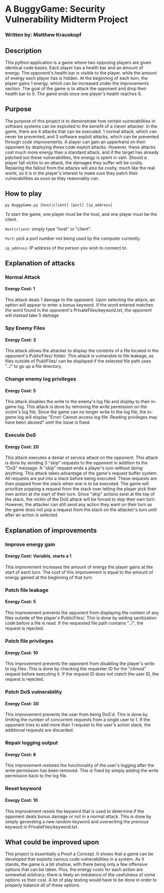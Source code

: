 # A BuggyGame: Security Vulnerability Midterm Project 
### Written by: Matthew Krauskopf

## Description
This python application is a game where two opposing players are given identical code bases. Each player has a health bar and an amount of energy.
The opponent's health bar is visible to the player, while the amount of energy each player has is hidden. At the beginning of each turn, the player gains
1 energy, which can be increased under the improvements section. The goal of the game is to attack the opponent
and drop their health bar to 0. The game ends once one player's health reaches 0. 

## Purpose
The purpose of this project is to demonstrate how certain vulnerabilities in software systems can be exploited to the benefit of a clever attacker.
In the game, there are 4 attacks that can be executed: 1 normal attack, which can never be prevented, and 3 software exploit attacks, which can be prevented 
through code improvements. A player can gain an upperhand on their opponent by deploying these code exploit attacks. However, these attacks cost much more
energy than a standard attack, and if the target has already patched out these vulnerabilities, the energy is spent in vain. Should a player fall victim
to an attack, the damages they suffer will be costly. Repairing the fallout from the attacks will also be costly, much like the real world, so
it is in the player's interest to make sure they patch their vulnerabilities as soon as they reasonably can. 

## How to play
```
py BuggyGame.py [host|client] [port] [ip_address]
```
To start the game, one player must be the host, and one player must be the client. 

`Host|client`: simply type "host" or "client".

`Port`: pick a port number not being used by the computer currently.

`ip_address`: IP address of the person you wish to connect to.

## Explanation of attacks
### Normal Attack
#### Energy Cost: 1

This attack deals 1 damage to the opponent. Upon selecting the attack, an option will appear to enter a bonus keyword. If the word entered
matches the word found in the opponent's PrivateFiles/keyword.txt, the opponent will instead take 5 damage

### Spy Enemy Files
#### Energy Cost: 3

This attack allows the attacker to display the contents of a file located in the opponent's PublicFiles/ folder. 
This attack is vulnerable to file leakage, as files outside of PubliFiles/ can be displayed if the selected file path uses "../" to go
up a file directory. 

### Change enemy log privileges
#### Energy Cost: 5

This attack disables the write to the enemy's log file and display to their in-game log. This attack is done by removing the write permission 
on the victim's log file. Since the game can no longer write to the log file, the in-game log will display "Error! Cannot access log file. Reading privileges may have been abused"
until the issue is fixed.

### Execute DoS
#### Energy Cost: 20

This attack executes a denial of service attack on the opponent. This attack is done by sending 3 "skip" requests to the opponent in addition to the "DoS" message.
A "skip" request ends a player's turn without doing anything. This attack takes advantage of the game's request buffer system. All requests are put into a stack before 
being executed. These requests are then popped from the stack when one is to be executed. The game will prioritize popping a request from the stack over letting the player
pick their own action at the start of their turn. Since "skip" actions exist at the top of the stack, the victim of the DoS attack will be forced to skip their own turn. 
However, the attacker can still send any action they want on their turn as the game does not pop a request from the stack on the attacker's turn until 
after an action is selected. 

## Explanation of improvements
### Improve energy gain
#### Energy Cost: Variable, starts a 1

This improvement increases the amount of energy the player gains at the start of each turn. The cost of this improvement is equal
to the amount of energy gained at the beginning of that turn.

### Patch file leakage
#### Energy Cost: 5

This improvement prevents the opponent from displaying the content of any files outside of the player's PublicFiles/. This is done
by adding sanitization code before a file is read. If the requested file path contains "../", the request is rejected. 

### Patch file privileges
#### Energy Cost: 10

This improvement prevents the opponent from disabling the player's write to log files. This is done by checking the requester ID 
for the "chmod" request before executing it. If the request ID does not match the user ID, the request is rejected. 

### Patch DoS vulnerability
#### Energy Cost: 30

This improvement prevents the user from being DoS'd. This is done by limiting the number of concurrent requests from a single user to 1. If 
the opponent tries to add more than 1 request to the user's action stack, the additional requests are discarded. 


### Repair logging output
#### Energy Cost: 8

This improvement restores the functionality of the user's logging after the write permission has been removed. This is fixed by simply 
adding the write permission back to the log file.

### Reset keyword
#### Energy Cost: 10

This improvement resets the keyword that is used to determine if the opponent deals bonus damage or not in a normal attack. This is 
done by simply generating a new random keyword and overwriting the previous keyword in PrivateFiles/keyword.txt. 


## What could be improved upon
This project is essentially a Proof a Concept. It shows that a game can be developed that exploits various code vulnerabilities in a system. 
As it stands, the game is a bit shallow, with there being only a few offensive options that can be taken. Plus, the energy costs for
each action are somewhat arbitrary; there is likely an imbalance of the usefulness of some options vs their cost. A lot of play testing
would have to be done in order to properly balance all of these options. 




